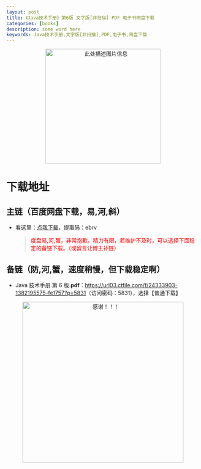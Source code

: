 ```yaml
---
layout: post
title: 《Java技术手册》第6版 文字版[非扫描] PDF 电子书网盘下载
categories: [books]
description: some word here
keywords: Java技术手册,文字版[非扫描],PDF,电子书,网盘下载
---
```


<div align="center"><img src="https://pic.imgdb.cn/item/67063dc6d29ded1a8c830615.png" alt="此处描述图片信息" width="300px" height="auto"></div>

# 下载地址

## 主链（百度网盘下载，易,河,斜）

- 看这里：[点我下载](https://pan.baidu.com/s/1iMXUbSbtZQZjDcqDmnWUyw?pwd=ebrv)，提取码：ebrv

  > <p style="color:red" >度盘易,河,蟹，非常抱歉。精力有限，若维护不及时，可以选择下面稳定的备链下载。（或留言让博主补链）</p>

## 备链（防,河,蟹，速度稍慢，但下载稳定啊）

- Java 技术手册.第 6 版.**pdf**：<https://url03.ctfile.com/f/24333903-1382195575-fe1757?p=5831>（访问密码：5831），选择【普通下载】

<div align="center"><img src="https://pic.imgdb.cn/item/6707df6bd29ded1a8ce37031.gif" alt="感谢！！！" width="420px" height="auto"/></div>
